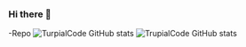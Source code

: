 ### Hi there 👋

<!--
**PFT-Repo/PFT-Repo** is a ✨ _special_ ✨ repository because its `README.md` (this file) appears on your GitHub profile.

Here are some ideas to get you started:

- 🔭 I’m currently working on ...
- 🌱 I’m currently learning ...
- 👯 I’m looking to collaborate on ...
- 🤔 I’m looking for help with ...
- 💬 Ask me about ...
- 📫 How to reach me: ...
- 😄 Pronouns: ...
- ⚡ Fun fact: ...
-->
-Repo
![TurpialCode GitHub stats](https://github-readme-stats.vercel.app/api?username=PFT-Repo&show_icons=true)
![TrupialCode GitHub stats](https://github-readme-stats.vercel.app/api?username=PFT-Repo&show_icons=true&theme=transparent)

